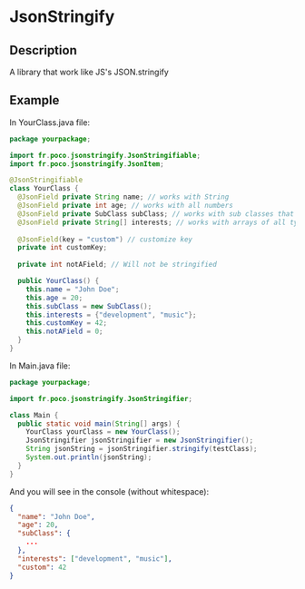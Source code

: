 # JsonStringify

## Description

A library that work like JS's JSON.stringify

## Example

In YourClass.java file:

```java
package yourpackage;

import fr.poco.jsonstringify.JsonStringifiable;
import fr.poco.jsonstringify.JsonItem;

@JsonStringifiable
class YourClass {
  @JsonField private String name; // works with String
  @JsonField private int age; // works with all numbers
  @JsonField private SubClass subClass; // works with sub classes that are stringifiable
  @JsonField private String[] interests; // works with arrays of all types above
  
  @JsonField(key = "custom") // customize key
  private int customKey;
  
  private int notAField; // Will not be stringified

  public YourClass() {
    this.name = "John Doe";
    this.age = 20;
    this.subClass = new SubClass();
    this.interests = {"development", "music"};
    this.customKey = 42;
    this.notAField = 0;
  }
} 
```

In Main.java file:

```java
package yourpackage;

import fr.poco.jsonstringify.JsonStringifier;

class Main {
  public static void main(String[] args) {
    YourClass yourClass = new YourClass();
    JsonStringifier jsonStringifier = new JsonStringifier();
    String jsonString = jsonStringifier.stringify(testClass);
    System.out.println(jsonString);
  }
}
```

And you will see in the console (without whitespace):

```json
{
  "name": "John Doe",
  "age": 20,
  "subClass": {
    ...
  },
  "interests": ["development", "music"],
  "custom": 42
}
```
